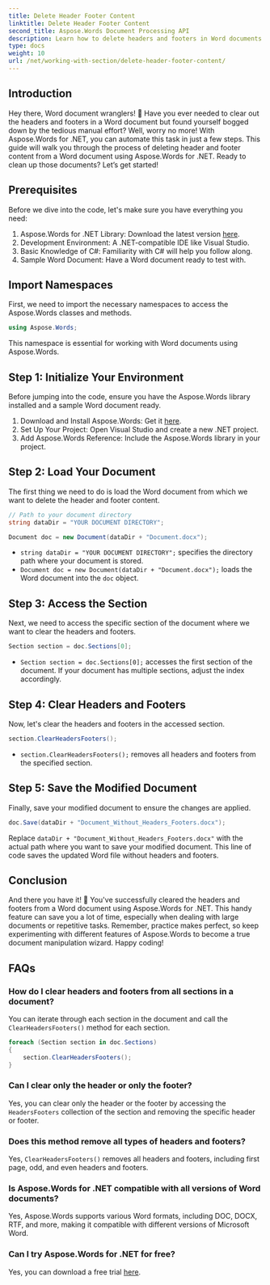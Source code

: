 ```yaml
---
title: Delete Header Footer Content
linktitle: Delete Header Footer Content
second_title: Aspose.Words Document Processing API
description: Learn how to delete headers and footers in Word documents using Aspose.Words for .NET. This step-by-step guide ensures efficient document management. 
type: docs
weight: 10
url: /net/working-with-section/delete-header-footer-content/
---
```

## Introduction

Hey there, Word document wranglers! 📝 Have you ever needed to clear out the headers and footers in a Word document but found yourself bogged down by the tedious manual effort? Well, worry no more! With Aspose.Words for .NET, you can automate this task in just a few steps. This guide will walk you through the process of deleting header and footer content from a Word document using Aspose.Words for .NET. Ready to clean up those documents? Let’s get started!

## Prerequisites

Before we dive into the code, let's make sure you have everything you need:

1. Aspose.Words for .NET Library: Download the latest version [here](https://releases.aspose.com/words/net/).
2. Development Environment: A .NET-compatible IDE like Visual Studio.
3. Basic Knowledge of C#: Familiarity with C# will help you follow along.
4. Sample Word Document: Have a Word document ready to test with.

## Import Namespaces

First, we need to import the necessary namespaces to access the Aspose.Words classes and methods.

```csharp
using Aspose.Words;
```

This namespace is essential for working with Word documents using Aspose.Words.

## Step 1: Initialize Your Environment

Before jumping into the code, ensure you have the Aspose.Words library installed and a sample Word document ready.

1. Download and Install Aspose.Words: Get it [here](https://releases.aspose.com/words/net/).
2. Set Up Your Project: Open Visual Studio and create a new .NET project.
3. Add Aspose.Words Reference: Include the Aspose.Words library in your project.

## Step 2: Load Your Document

The first thing we need to do is load the Word document from which we want to delete the header and footer content.

```csharp
// Path to your document directory 
string dataDir = "YOUR DOCUMENT DIRECTORY";

Document doc = new Document(dataDir + "Document.docx");
```

- `string dataDir = "YOUR DOCUMENT DIRECTORY";` specifies the directory path where your document is stored.
- `Document doc = new Document(dataDir + "Document.docx");` loads the Word document into the `doc` object.

## Step 3: Access the Section

Next, we need to access the specific section of the document where we want to clear the headers and footers.

```csharp
Section section = doc.Sections[0];
```

- `Section section = doc.Sections[0];` accesses the first section of the document. If your document has multiple sections, adjust the index accordingly.

## Step 4: Clear Headers and Footers

Now, let's clear the headers and footers in the accessed section.

```csharp
section.ClearHeadersFooters();
```

- `section.ClearHeadersFooters();` removes all headers and footers from the specified section.

## Step 5: Save the Modified Document

Finally, save your modified document to ensure the changes are applied.

```csharp
doc.Save(dataDir + "Document_Without_Headers_Footers.docx");
```

Replace `dataDir + "Document_Without_Headers_Footers.docx"` with the actual path where you want to save your modified document. This line of code saves the updated Word file without headers and footers.

## Conclusion

And there you have it! 🎉 You've successfully cleared the headers and footers from a Word document using Aspose.Words for .NET. This handy feature can save you a lot of time, especially when dealing with large documents or repetitive tasks. Remember, practice makes perfect, so keep experimenting with different features of Aspose.Words to become a true document manipulation wizard. Happy coding!

## FAQs

### How do I clear headers and footers from all sections in a document?

You can iterate through each section in the document and call the `ClearHeadersFooters()` method for each section.

```csharp
foreach (Section section in doc.Sections)
{
    section.ClearHeadersFooters();
}
```

### Can I clear only the header or only the footer?

Yes, you can clear only the header or the footer by accessing the `HeadersFooters` collection of the section and removing the specific header or footer.

### Does this method remove all types of headers and footers?

Yes, `ClearHeadersFooters()` removes all headers and footers, including first page, odd, and even headers and footers.

### Is Aspose.Words for .NET compatible with all versions of Word documents?

Yes, Aspose.Words supports various Word formats, including DOC, DOCX, RTF, and more, making it compatible with different versions of Microsoft Word.

### Can I try Aspose.Words for .NET for free?

Yes, you can download a free trial [here](https://releases.aspose.com/).

